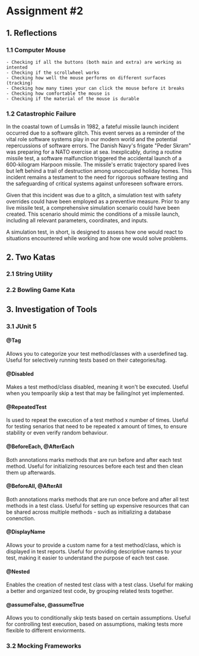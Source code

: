 # Assignment #2

## 1. Reflections

  ### 1.1 Computer Mouse
    - Checking if all the buttons (both main and extra) are working as intented
    - Checking if the scrollwheel works
    - Checking how well the mouse performs on different surfaces (tracking)
    - Checking how many times your can click the mouse before it breaks
    - Checking how comfortable the mouse is
    - Checking if the material of the mouse is durable
      
  ### 1.2 Catastrophic Failure
   In the coastal town of Lumsås in 1982, a fateful missile launch incident occurred due to a software glitch. This event serves as a reminder of the vital role software systems play in our modern world and the potential repercussions of software errors. The Danish Navy's frigate "Peder Skram" was preparing for a NATO exercise at sea. Inexplicably, during a routine missile test, a software malfunction triggered the accidental launch of a 600-kilogram Harpoon missile. The missile's erratic trajectory spared lives but left behind a trail of destruction among unoccupied holiday homes. This incident remains a testament to the need for rigorous software testing and the safeguarding of critical systems against unforeseen software errors.

  Given that this incident was due to a glitch, a simulation test with safety overrides could have been employed as a preventive measure. Prior to any live missile test, a comprehensive simulation scenario could have been created. This scenario should mimic the conditions of a missile launch, including all relevant parameters, coordinates, and inputs.

  A simulation test, in short, is designed to assess how one would react to situations encountered while working and how one would solve problems.
  

## 2. Two Katas

  ### 2.1 String Utility

  ### 2.2 Bowling Game Kata


## 3. Investigation of Tools

  ### 3.1 JUnit 5

  #### @Tag
  Allows you to categorize your test method/classes with a userdefined tag.  
  Useful for selectively running tests based on their categories/tag.
  #### @Disabled
  Makes a test method/class disabled, meaning it won't be executed.
  Useful when you tempoarily skip a test that may be failing/not yet implemented.
  #### @RepeatedTest
  Is used to repeat the execution of a test method x number of times.
  Useful for testing senarios that need to be repeated x amount of times, to ensure stability or even verify random behaviour.
  #### @BeforeEach, @AfterEach
  Both annotations marks methods that are run before and after each test method.
  Useful for initializing resources before each test and then clean them up afterwards.
  #### @BeforeAll, @AfterAll
  Both annotations marks methods that are run once before and after all test methods in a test class.
  Useful for setting up expensive resources that can be shared across multiple methods - such as initializing a database conenction.
  #### @DisplayName
  Allows your to provide a custom name for a test method/class, which is displayed in test reports.
  Useful for providing descriptive names to your test, making it easier to understand the purpose of each test case.
  #### @Nested
  Enables the creation of nested test class with a test class.
  Useful for making a better and organized test code, by grouping related tests together.
  #### @assumeFalse, @assumeTrue
  Allows you to conditionally skip tests based on certain assumptions.
  Useful for controlling test execution, based on assumptions, making tests more flexible to different enviorments.

  ### 3.2 Mocking Frameworks
